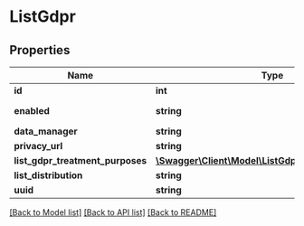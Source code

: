 # ListGdpr

## Properties
Name | Type | Description | Notes
------------ | ------------- | ------------- | -------------
**id** | **int** |  | [optional] 
**enabled** | **string** | Enable GDPR tools | [optional] 
**data_manager** | **string** |  | [optional] 
**privacy_url** | **string** |  | [optional] 
**list_gdpr_treatment_purposes** | [**\Swagger\Client\Model\ListGdprTreatmentPurpose[]**](ListGdprTreatmentPurpose.md) |  | [optional] 
**list_distribution** | **string** |  | [optional] 
**uuid** | **string** |  | [optional] 

[[Back to Model list]](../../README.md#documentation-for-models) [[Back to API list]](../../README.md#documentation-for-api-endpoints) [[Back to README]](../../README.md)

